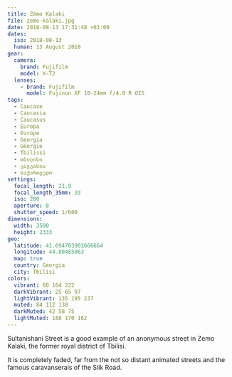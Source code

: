 ```yaml
---
title: Zémo Kalaki
file: zemo-kalaki.jpg
date: 2018-08-13 17:31:48 +01:00
dates:
  iso: 2018-08-13
  human: 13 August 2018
gear:
  camera:
    brand: Fujifilm
    model: X-T2
  lenses:
    - brand: Fujifilm
      model: Fujinon XF 10-24mm f/4.0 R OIS
tags:
  - Caucase
  - Caucasia
  - Caucasus
  - Europa
  - Europe
  - Georgia
  - Géorgie
  - Tbilissi
  - თბილისი
  - კავკასია
  - საქართველო
settings:
  focal_length: 21.9
  focal_length_35mm: 33
  iso: 200
  aperture: 8
  shutter_speed: 1/600
dimensions:
  width: 3500
  height: 2333
geo:
  latitude: 41.694703901666664
  longitude: 44.80485063
  map: true
  country: Georgia
  city: Tbilisi
colors:
  vibrant: 60 164 222
  darkVibrant: 25 65 97
  lightVibrant: 135 195 237
  muted: 84 112 138
  darkMuted: 42 58 75
  lightMuted: 188 170 162
---
```


Sultanishani Street is a good example of an anonymous street in Zemo Kalaki, the former royal district of Tbilisi.

It is completely faded, far from the not so distant animated streets and the famous caravanserais of the Silk Road.
